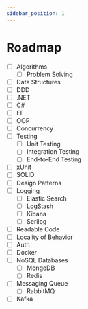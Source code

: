 ```yaml
---
sidebar_position: 1
---
```


# Roadmap

- [ ] Algorithms
  - [ ] Problem Solving
- [ ] Data Structures
- [ ] DDD
- [ ] .NET
- [ ] C#
- [ ] EF
- [ ] OOP
- [ ] Concurrency
- [ ] Testing
  - [ ] Unit Testing
  - [ ] Integration Testing
  - [ ] End-to-End Testing
- [ ] xUnit
- [ ] SOLID
- [ ] Design Patterns
- [ ] Logging
  - [ ] Elastic Search
  - [ ] LogStash
  - [ ] Kibana
  - [ ] Serilog
- [ ] Readable Code
- [ ] Locality of Behavior
- [ ] Auth
- [ ] Docker
- [ ] NoSQL Databases
  - [ ] MongoDB
  - [ ] Redis
- [ ] Messaging Queue
  - [ ] RabbitMQ
- [ ] Kafka
